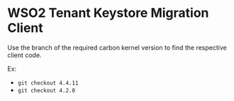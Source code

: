 # WSO2 Tenant Keystore Migration Client

Use the branch of the required carbon kernel version to find the respective client code.

Ex:

* `git checkout 4.4.11`
* `git checkout 4.2.0`